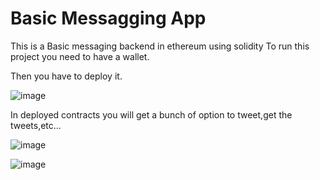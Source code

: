 # Basic Messagging App

This is a Basic messaging backend in ethereum using solidity
To run this project you need to have a wallet.

Then you have to deploy it.

![image](https://github.com/user-attachments/assets/73cc2ac8-86b1-4fd8-a51a-b9357acefe1c)

In deployed contracts you will get a bunch of option to tweet,get the tweets,etc...

![image](https://github.com/user-attachments/assets/4dda4118-212b-4ac4-a9be-94777c86e00d)

![image](https://github.com/user-attachments/assets/5e884897-9b55-4c52-a342-10055ba41a27)
